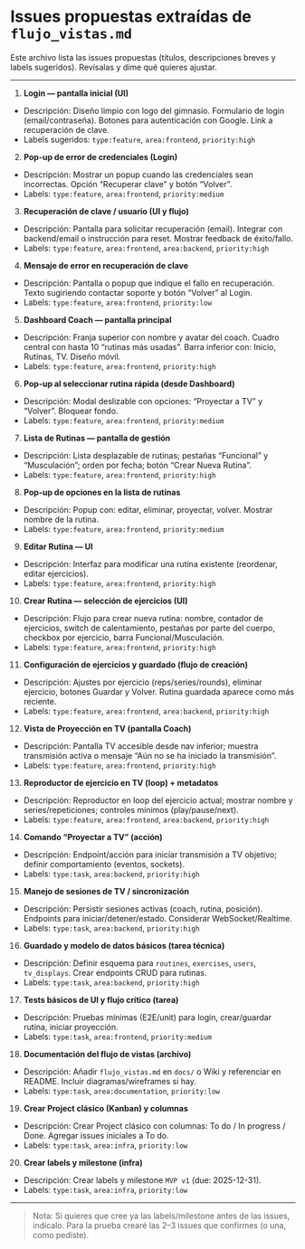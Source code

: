 # Issues propuestas extraídas de `flujo_vistas.md`

Este archivo lista las issues propuestas (títulos, descripciones breves y labels sugeridos). Revísalas y dime qué quieres ajustar.

---

1. **Login — pantalla inicial (UI)**

- Descripción: Diseño limpio con logo del gimnasio. Formulario de login (email/contraseña). Botones para autenticación con Google. Link a recuperación de clave.
- Labels sugeridos: `type:feature`, `area:frontend`, `priority:high`

2. **Pop-up de error de credenciales (Login)**

- Descripción: Mostrar un popup cuando las credenciales sean incorrectas. Opción “Recuperar clave” y botón “Volver”.
- Labels: `type:feature`, `area:frontend`, `priority:medium`

3. **Recuperación de clave / usuario (UI y flujo)**

- Descripción: Pantalla para solicitar recuperación (email). Integrar con backend/email o instrucción para reset. Mostrar feedback de éxito/fallo.
- Labels: `type:feature`, `area:frontend`, `area:backend`, `priority:high`

4. **Mensaje de error en recuperación de clave**

- Descripción: Pantalla o popup que indique el fallo en recuperación. Texto sugiriendo contactar soporte y botón “Volver” al Login.
- Labels: `type:feature`, `area:frontend`, `priority:low`

5. **Dashboard Coach — pantalla principal**

- Descripción: Franja superior con nombre y avatar del coach. Cuadro central con hasta 10 “rutinas más usadas”. Barra inferior con: Inicio, Rutinas, TV. Diseño móvil.
- Labels: `type:feature`, `area:frontend`, `priority:high`

6. **Pop-up al seleccionar rutina rápida (desde Dashboard)**

- Descripción: Modal deslizable con opciones: “Proyectar a TV” y “Volver”. Bloquear fondo.
- Labels: `type:feature`, `area:frontend`, `priority:medium`

7. **Lista de Rutinas — pantalla de gestión**

- Descripción: Lista desplazable de rutinas; pestañas “Funcional” y “Musculación”; orden por fecha; botón “Crear Nueva Rutina”.
- Labels: `type:feature`, `area:frontend`, `priority:high`

8. **Pop-up de opciones en la lista de rutinas**

- Descripción: Popup con: editar, eliminar, proyectar, volver. Mostrar nombre de la rutina.
- Labels: `type:feature`, `area:frontend`, `priority:medium`

9. **Editar Rutina — UI**

- Descripción: Interfaz para modificar una rutina existente (reordenar, editar ejercicios).
- Labels: `type:feature`, `area:frontend`, `priority:high`

10. **Crear Rutina — selección de ejercicios (UI)**

- Descripción: Flujo para crear nueva rutina: nombre, contador de ejercicios, switch de calentamiento, pestañas por parte del cuerpo, checkbox por ejercicio, barra Funcional/Musculación.
- Labels: `type:feature`, `area:frontend`, `priority:high`

11. **Configuración de ejercicios y guardado (flujo de creación)**

- Descripción: Ajustes por ejercicio (reps/series/rounds), eliminar ejercicio, botones Guardar y Volver. Rutina guardada aparece como más reciente.
- Labels: `type:feature`, `area:frontend`, `area:backend`, `priority:high`

12. **Vista de Proyección en TV (pantalla Coach)**

- Descripción: Pantalla TV accesible desde nav inferior; muestra transmisión activa o mensaje “Aún no se ha iniciado la transmisión”.
- Labels: `type:feature`, `area:frontend`, `priority:high`

13. **Reproductor de ejercicio en TV (loop) + metadatos**

- Descripción: Reproductor en loop del ejercicio actual; mostrar nombre y series/repeticiones; controles mínimos (play/pause/next).
- Labels: `type:feature`, `area:frontend`, `area:backend`, `priority:high`

14. **Comando “Proyectar a TV” (acción)**

- Descripción: Endpoint/acción para iniciar transmisión a TV objetivo; definir comportamiento (eventos, sockets).
- Labels: `type:task`, `area:backend`, `priority:high`

15. **Manejo de sesiones de TV / sincronización**

- Descripción: Persistir sesiones activas (coach, rutina, posición). Endpoints para iniciar/detener/estado. Considerar WebSocket/Realtime.
- Labels: `type:task`, `area:backend`, `priority:high`

16. **Guardado y modelo de datos básicos (tarea técnica)**

- Descripción: Definir esquema para `routines`, `exercises`, `users`, `tv_displays`. Crear endpoints CRUD para rutinas.
- Labels: `type:task`, `area:backend`, `priority:high`

17. **Tests básicos de UI y flujo crítico (tarea)**

- Descripción: Pruebas mínimas (E2E/unit) para login, crear/guardar rutina, iniciar proyección.
- Labels: `type:task`, `area:frontend`, `priority:medium`

18. **Documentación del flujo de vistas (archivo)**

- Descripción: Añadir `flujo_vistas.md` en `docs/` o Wiki y referenciar en README. Incluir diagramas/wireframes si hay.
- Labels: `type:task`, `area:documentation`, `priority:low`

19. **Crear Project clásico (Kanban) y columnas**

- Descripción: Crear Project clásico con columnas: To do / In progress / Done. Agregar issues iniciales a To do.
- Labels: `type:task`, `area:infra`, `priority:low`

20. **Crear labels y milestone (infra)**

- Descripción: Crear labels y milestone `MVP v1` (due: 2025-12-31).
- Labels: `type:task`, `area:infra`, `priority:low`

---

> Nota: Si quieres que cree ya las labels/milestone antes de las issues, indícalo. Para la prueba crearé las 2–3 issues que confirmes (o una, como pediste).
